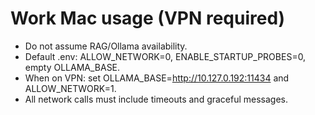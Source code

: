 # Work Mac usage (VPN required)
- Do not assume RAG/Ollama availability.
- Default .env: ALLOW_NETWORK=0, ENABLE_STARTUP_PROBES=0, empty OLLAMA_BASE.
- When on VPN: set OLLAMA_BASE=http://10.127.0.192:11434 and ALLOW_NETWORK=1.
- All network calls must include timeouts and graceful messages.
